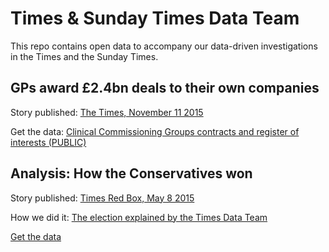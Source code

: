 # Times & Sunday Times Data Team

This repo contains open data to accompany our data-driven investigations in the Times and the Sunday Times.

## GPs award £2.4bn deals to their own companies
Story published: [The Times, November 11 2015](http://www.thetimes.co.uk/tto/health/news/article4610741.ece)

Get the data:
[Clinical Commissioning Groups contracts and register of interests (PUBLIC)](https://docs.google.com/spreadsheets/d/17upfkHX0IoOPvas8BzjSFkSE06x-Scb4NxuHYGeafTY/view)

## Analysis: How the Conservatives won

Story published: [Times Red Box, May 8 2015](http://www.thetimes.co.uk/redbox/topic/the-result/election-2015-why-they-won)

How we did it: [The election explained by the Times Data Team](https://medium.com/digital-times/the-election-explained-by-the-times-data-team-482d3ab95f5c)

[Get the data](general-election-2015-classification-tree/)